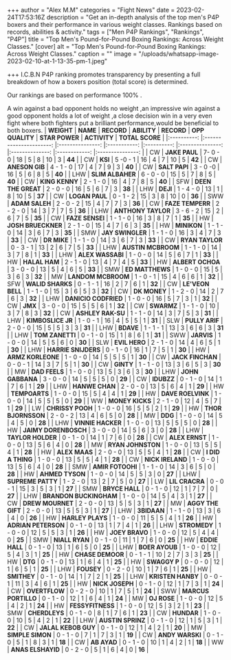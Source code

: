 +++
author = "Alex M.M"
categories = "Fight News"
date = 2023-02-24T17:53:16Z
description = "Get an in-depth analysis of the top men's P4P boxers and their performance in various weight classes. Rankings based on records, abilities & activity."
tags = ["Men P4P Rankings", "Rankings", "P4P"]
title = "Top Men's Pound-for-Pound Boxing Rankings: Across Weight Classes."
[cover]
alt = "Top Men's Pound-for-Pound Boxing Rankings: Across Weight Classes."
caption = ""
image = "/uploads/whatsapp-image-2023-02-10-at-1-13-35-pm-1.jpeg"

+++
I.C.B.N P4P ranking promotes transparency by presenting a full breakdown of how a boxers position (total score) is determined.

Our rankings are based on performance 100% .

A win against a bad opponent holds no weight ,an impressive win against a good opponent holds a lot of weight ,a close decision win in a very even fight where both fighters put a brilliant performance,would be beneficial to both boxers.
| **WEIGHT** 	|        **NAME**        	|    **RECORD**   	| **ABILITY** 	| **RECORD** 	| **OPP QUALITY** 	| **STAR POWER** 	| **ACTIVITY** 	| **TOTAL SCORE** 	|
|:----------:	|:----------------------:	|:---------------:	|:-----------:	|:----------:	|:---------------:	|:--------------:	|:------------:	|:---------------:	|
|     CW     	|      **JAKE PAUL**     	|       7- 0 - 0  	|      18     	|      5     	|        8        	|       10       	|       3      	|      **44**     	|
|     CW     	|         **KSI**        	|       5 -0 - 1  	|      16     	|      4     	|        7        	|       10       	|       5      	|      **42**     	|
|     CW     	|     **ANESON GIB**     	|       4 - 1 - 0 	|      17     	|      4     	|        7        	|        9       	|       3      	|      **40**     	|
|     CW     	|      **SALT PAPI**     	|       3 - 0 -0  	|      16     	|      5     	|        6        	|        8       	|       5      	|      **40**     	|
|     LHW    	|    **SLIM ALBAHER**    	|       6 - 0 - 0 	|      15     	|      5     	|        7        	|        8       	|       5      	|      **40**     	|
|     CW     	|     **KING KENNY**     	|       2 - 1 - 0 	|      16     	|      4     	|        7        	|        8       	|       5      	|      **40**     	|
|     SFW    	|   **DEEN THE GREAT**   	|       2 - 0 - 0 	|      16     	|      5     	|        6        	|        7       	|       3      	|      **38**     	|
|     LHW    	|        **DEJI**        	|       1 - 4 - 0 	|      13     	|      1     	|        8        	|       10       	|       5      	|      **37**     	|
|     CW     	|     **LOGAN PAUL**     	|       0 - 1 - 2 	|      15     	|      3     	|        8        	|       10       	|       0      	|      **36**     	|
|     SWW    	|     **ADAM SALEH**     	|       2 - 0 - 2 	|      15     	|      4     	|        7        	|        7       	|       3      	|      **36**     	|
|     CW     	|    **FAZE TEMPERR**    	|       2 - 2 - 0 	|      14     	|      3     	|        7        	|        7       	|       5      	|      **36**     	|
|     LHW    	|   **ANTHONY TAYLOR**   	|       3 - 6 - 2 	|      15     	|      2     	|        6        	|        7       	|       5      	|      **35**     	|
|     CW     	|     **FAZE SENSEI**    	|       1 - 1 - 0 	|      16     	|      3     	|        8        	|        7       	|       1      	|      **35**     	|
|     HW     	|   **JOSH BRUECKNER**   	|       2 - 1 - 0 	|      15     	|      4     	|        7        	|        6       	|       3      	|      **35**     	|
|     HW     	|       **MINIKON**      	|       1 - 1 - 0 	|      14     	|      3     	|        6        	|        7       	|       3      	|      **35**     	|
|     SMW    	|    **JAY SWINGLER**    	|       1 - 1 - 0 	|      16     	|      3     	|        4        	|        7       	|       3      	|      **33**     	|
|     CW     	|       **DR MIKE**      	|       1 - 1 - 0 	|      14     	|      3     	|        6        	|        7       	|       3      	|      **33**     	|
|     CW     	|     **RYAN TAYLOR**    	|       0 - 3 - 1 	|      13     	|      2     	|        6        	|        7       	|       5      	|      **33**     	|
|     LHW    	|   **AUSTIN MCBROOM**   	|       1 - 1 - 0 	|      14     	|      3     	|        7        	|        8       	|       1      	|      **33**     	|
|     LHW    	|    **ALEX WASSABI**    	|       1 - 0 - 0 	|      14     	|      5     	|        6        	|        7       	|       1      	|      **33**     	|
|     HW     	|      **HALAL HAM**     	|       2 - 1 - 0 	|      13     	|      4     	|        7        	|        4       	|       5      	|      **33**     	|
|     HW     	|    **ALBERT OCHOA**    	|       3 - 0 - 0 	|      13     	|      5     	|        4        	|        6       	|       5      	|      **33**     	|
|     SMW    	|     **ED MATTHEWS**    	|       1 - 0 - 0 	|      15     	|      5     	|        3        	|        6       	|       3      	|      **32**     	|
|     MW     	|   **LANDOM MCBROOM**   	|       1 - 0 - 1 	|      15     	|      4     	|        6        	|        6       	|       1      	|      **32**     	|
|     SFW    	|    **WALID SHARKS**    	|       0 - 1 - 1 	|      16     	|      2     	|        7        	|        6       	|       1      	|      **32**     	|
|     CW     	|    **LE'VEON BELL**    	|       1 - 1 - 0 	|      15     	|      3     	|        6        	|        5       	|       3      	|      **32**     	|
|     CW     	|      **DK MONEY**      	|       1 - 2 - 0 	|      14     	|      2     	|        7        	|        6       	|       3      	|      **32**     	|
|     LHW    	|  **DANICIO CODFRIED**  	|       1 - 0 - 0 	|      16     	|      5     	|        7        	|        3       	|       1      	|      **32**     	|
|     CW     	|         **JMX**        	|       3 - 0 - 0 	|      15     	|      5     	|        5        	|        6       	|       1      	|      **32**     	|
|     CW     	|       **SWARMZ**       	|       1 - 1 - 0 	|      10     	|      3     	|        7        	|        8       	|       3      	|      **32**     	|
|     CW     	|    **ASHLEY RAK-SU**   	|       1 - 1 - 0 	|      14     	|      3     	|        7        	|        5       	|       3      	|      **31**     	|
|     LHW    	|    **KIMBOSLICE JR**   	|       1 - 0 - 1 	|      16     	|      4     	|        5        	|        5       	|       1      	|      **31**     	|
|     SLW    	|     **PULLY ARIF**     	|       2 - 0 - 0 	|      15     	|      5     	|        5        	|        3       	|       3      	|      **31**     	|
|     LHW    	|        **BDAVE**       	|       1 - 1 - 1 	|      13     	|      3     	|        6        	|        6       	|       3      	|      **31**     	|
|     LHW    	|     **TOM ZANETTI**    	|       0 - 1 - 0 	|      15     	|      1     	|        8        	|        6       	|       1      	|      **31**     	|
|     SWW    	|       **JARVIS**       	|       1 - 0 - 0 	|      14     	|      5     	|        5        	|        6       	|       0      	|      **30**     	|
|     SLW    	|      **EVIL HERO**     	|       2 - 1 - 0 	|      14     	|      4     	|        6        	|        5       	|       1      	|      **30**     	|
|     LHW    	|   **HARRIE SNIJDERS**  	|       0 - 1 - 0 	|      16     	|      1     	|        7        	|        5       	|       1      	|      **30**     	|
|     HW     	|    **ARMZ KORLEONE**   	|       1 - 0 - 0 	|      14     	|      5     	|        5        	|        5       	|       1      	|      **30**     	|
|     CW     	|    **JACK FINCHAN**    	|       0 - 0 - 1 	|      14     	|      3     	|        7        	|        5       	|       1      	|      **30**     	|
|     CW     	|        **GINTY**       	|       1 - 1 - 0 	|      13     	|      3     	|        6        	|        5       	|       3      	|      **30**     	|
|     MW     	|      **DAD FEELS**     	|       1 - 0 - 0 	|      13     	|      5     	|        3        	|        6       	|       3      	|      **30**     	|
|     LHW    	|    **JOHN GABBANA**    	|       3 - 0 - 0 	|      14     	|      5     	|        5        	|        5       	|       0      	|      **29**     	|
|     CW     	|       **IDUBZZ**       	|       0 - 1 - 0 	|      14     	|      1     	|        7        	|        6       	|       1      	|      **29**     	|
|     LHW    	|     **HANWE CHAN**     	|       2 - 0 - 0 	|      13     	|      5     	|        6        	|        4       	|       1      	|      **29**     	|
|     HW     	|      **TEMPOARTS**     	|       1 - 0 - 0 	|      15     	|      5     	|        4        	|        4       	|       1      	|      **29**     	|
|     HW     	|    **DAVE ROELVINK**   	|       1 - 0 - 0 	|      14     	|      5     	|        5        	|        5       	|       0      	|      **29**     	|
|     WW     	|     **MONEY KICKS**    	|       2 - 1 - 0 	|      12     	|      4     	|        5        	|        7       	|       1      	|      **29**     	|
|     LW     	|    **CHRISSY POOH**    	|       1 - 0 - 0 	|      16     	|      5     	|        5        	|        2       	|       1      	|      **29**     	|
|     HW     	|   **THOR BJORNSSON**   	|       2 - 0 - 2 	|      13     	|      4     	|        6        	|        5       	|       0      	|      **28**     	|
|     MW     	|         **DDG**        	|       1 - 0 - 0 	|      14     	|      5     	|        4        	|        5       	|       0      	|      **28**     	|
|     LHW    	|    **VINNIE HACKER**   	|       1 - 0 - 0 	|      13     	|      5     	|        5        	|        5       	|       0      	|      **28**     	|
|     HW     	|  **JAIMY DORENBOSCH**  	|       3 - 0 - 0 	|      14     	|      5     	|        6        	|        3       	|       0      	|      **28**     	|
|     LHW    	|    **TAYLOR HOLDER**   	|       0 - 1 - 0 	|      14     	|      1     	|        7        	|        6       	|       0      	|      **28**     	|
|     CW     	|     **ALEX ERNST**     	|       1 - 0 - 0 	|      13     	|      5     	|        6        	|        4       	|       0      	|      **28**     	|
|     MW     	|    **RYAN JOHNSTON**   	|       1 - 0 - 0 	|      13     	|      5     	|        5        	|        4       	|       1      	|      **28**     	|
|     HW     	|      **ALEX MAAS**     	|       2 - 0 - 0 	|      13     	|      5     	|        5        	|        4       	|       1      	|      **28**     	|
|     CW     	|    **I DID A THING**   	|       1 - 0 - 0 	|      13     	|      5     	|        5        	|        4       	|       1      	|      **28**     	|
|     CW     	|    **NICK IRELAND**    	|       1 - 0 - 0 	|      13     	|      5     	|        6        	|        4       	|       0      	|      **28**     	|
|     SMW    	|    **AMIR FOTOOHI**    	|       1 - 1 - 0 	|      14     	|      3     	|        6        	|        5       	|       0      	|      **28**     	|
|     HW     	|     **AHMED TYSON**    	|       1 - 0 - 0 	|      14     	|      5     	|        5        	|        3       	|       0      	|      **27**     	|
|     LHW    	|    **SUPREME PATTY**   	|       1 - 2 - 0 	|      13     	|      2     	|        7        	|        5       	|       0      	|      **27**     	|
|     LW     	|     **LIL CRACRA**     	|       0 - 0 - 1 	|      15     	|      3     	|        5        	|        3       	|       1      	|      **27**     	|
|     SMW    	|     **BRYCE HALL**     	|       0 - 1 - 0 	|      12     	|      1     	|        7        	|        7       	|       0      	|      **27**     	|
|     LHW    	| **BRANDON BUCKINGHAM** 	|       1 - 0 - 0 	|      14     	|      5     	|        4        	|        3       	|       1      	|      **27**     	|
|     CW     	|    **DREW MOURNET**    	|      2 - 0 - 0  	|      13     	|      5     	|        5        	|        3       	|       1      	|      **27**     	|
|     MW     	|    **AGGY THE GIFT**   	|      2 - 0 - 0  	|      13     	|      5     	|        5        	|        3       	|       1      	|      **27**     	|
|     LHW    	|       **3BIDAAN**      	|       1 - 1 - 0 	|      13     	|      3     	|        6        	|        4       	|       0      	|      **26**     	|
|     HW     	|    **HARLEY PLAYS**    	|       1 - 0 - 0 	|      11     	|      5     	|        5        	|        4       	|       1      	|      **26**     	|
|     HW     	|   **ADRIAN PETERSON**  	|       0 - 1 - 0 	|      13     	|      1     	|        7        	|        4       	|       1      	|      **26**     	|
|     LHW    	|      **STROMEDY**      	|       1 - 0 - 0 	|      12     	|      5     	|        5        	|        3       	|       1      	|      **26**     	|
|     HW     	|     **JOEY BRAVO**     	|       1 - 0 - 0 	|      12     	|      5     	|        4        	|        4       	|       0      	|      **25**     	|
|     SMW    	|     **NIALL RYAN**     	|       0 - 1 - 0 	|      11     	|      1     	|        7        	|        6       	|       0      	|      **25**     	|
|     HW     	|     **EDDIE HALL**     	|       0 - 1 - 0 	|      13     	|      1     	|        6        	|        5       	|       0      	|      **25**     	|
|     LHW    	|     **BOER AYOUB**     	|       1 - 0 - 0 	|      12     	|      5     	|        4        	|        3       	|       1      	|      **25**     	|
|     HW     	|    **CHASE DEMOOR**    	|       0 - 1 - 1 	|      10     	|      2     	|        7        	|        3       	|       3      	|      **25**     	|
|     HW     	|         **DTG**        	|       0 - 1 - 0 	|      13     	|      1     	|        6        	|        4       	|       1      	|      **25**     	|
|     HW     	|      **SWAGGY P**      	|       0 - 0 - 0 	|      12     	|      1     	|        6        	|        5       	|       1      	|      **25**     	|
|     LHW    	|       **FOUSEY**       	|       0 - 2 - 0 	|      10     	|      1     	|        7        	|        6       	|       1      	|      **25**     	|
|     HW     	|       **SMITHEY**      	|       0 - 1 - 0 	|      14     	|      1     	|        7        	|        2       	|       1      	|      **25**     	|
|     LHW    	|    **KRISTEN HANBY**   	|       0 - 0 - 1 	|      11     	|      3     	|        4        	|        6       	|       1      	|      **25**     	|
|     HW     	|     **NICK JOSEPH**    	|       0 - 1 - 0 	|      12     	|      1     	|        7        	|        3       	|       1      	|      **24**     	|
|     CW     	|      **OVERTFLOW**     	|       0 - 2 - 0 	|      10     	|      1     	|        7        	|        5       	|       1      	|      **24**     	|
|     SWW    	|   **MARCUS PORTILLO**  	|       0 - 1 - 0 	|      12     	|      1     	|        6        	|        4       	|       1      	|      **24**     	|
|     MW     	|       **OJ ROSE**      	|       1 - 0 - 0 	|      12     	|      5     	|        4        	|        2       	|       1      	|      **24**     	|
|     HW     	|    **FESSYFITNESS**    	|       1 - 0 - 0 	|      12     	|      5     	|        3        	|        2       	|       1      	|      **23**     	|
|     SMW    	|      **CHERDLEYS**     	|       0 - 1 - 0 	|      8      	|      1     	|        7        	|        6       	|       1      	|      **23**     	|
|     CW     	|       **HUNDAR**       	|       1 - 0 - 0 	|      10     	|      5     	|        4        	|        2       	|       1      	|      **22**     	|
|     LHW    	|    **AUSTIN SPRINZ**   	|       0 - 1 - 0 	|      12     	|      1     	|        5        	|        3       	|       1      	|      **22**     	|
|     CW     	|   **JALAL KEBOB GUY**  	|       0 - 1 - 0 	|      12     	|      1     	|        4        	|        2       	|       1      	|      **20**     	|
|     MW     	|    **SIMPLE SIMON**    	|       0 - 1 - 0 	|      7      	|      1     	|        7        	|        3       	|       1      	|      **19**     	|
|     CW     	|     **ANDY WARSKI**    	|       0 - 1 - 0 	|      5      	|      1     	|        8        	|        3       	|       1      	|      **18**     	|
|     CW     	|       **AB AYAD**      	|       0 - 1 - 0 	|      10     	|      1     	|        4        	|        2       	|       1      	|      **18**     	|
|     WW     	|    **ANAS ELSHAYID**   	|       0 - 2 - 0 	|      5      	|      1     	|        6        	|        4       	|       0      	|      **16**     	|
